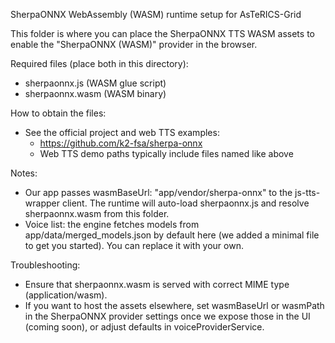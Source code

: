SherpaONNX WebAssembly (WASM) runtime setup for AsTeRICS-Grid

This folder is where you can place the SherpaONNX TTS WASM assets to enable the "SherpaONNX (WASM)" provider in the browser.

Required files (place both in this directory):
- sherpaonnx.js   (WASM glue script)
- sherpaonnx.wasm (WASM binary)

How to obtain the files:
- See the official project and web TTS examples:
  - https://github.com/k2-fsa/sherpa-onnx
  - Web TTS demo paths typically include files named like above

Notes:
- Our app passes wasmBaseUrl: "app/vendor/sherpa-onnx" to the js-tts-wrapper client. The runtime will auto-load sherpaonnx.js and resolve sherpaonnx.wasm from this folder.
- Voice list: the engine fetches models from app/data/merged_models.json by default here (we added a minimal file to get you started). You can replace it with your own.

Troubleshooting:
- Ensure that sherpaonnx.wasm is served with correct MIME type (application/wasm).
- If you want to host the assets elsewhere, set wasmBaseUrl or wasmPath in the SherpaONNX provider settings once we expose those in the UI (coming soon), or adjust defaults in voiceProviderService.
